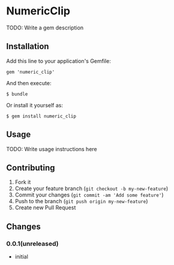 # NumericClip

TODO: Write a gem description

## Installation

Add this line to your application's Gemfile:

    gem 'numeric_clip'

And then execute:

    $ bundle

Or install it yourself as:

    $ gem install numeric_clip

## Usage

TODO: Write usage instructions here

## Contributing

1. Fork it
2. Create your feature branch (`git checkout -b my-new-feature`)
3. Commit your changes (`git commit -am 'Add some feature'`)
4. Push to the branch (`git push origin my-new-feature`)
5. Create new Pull Request

## Changes

### 0.0.1(unreleased)
* initial

